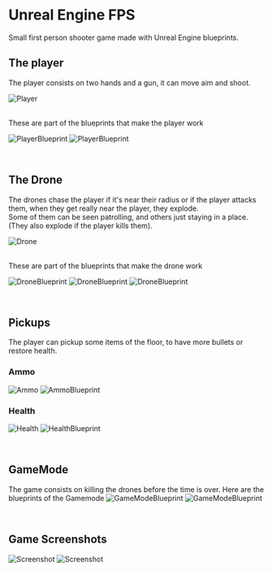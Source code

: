 # Unreal Engine FPS 
Small first person shooter game made with Unreal Engine blueprints. 
## The player
The player consists on two hands and a gun, it can move aim and shoot.

![Player](https://github.com/fakefarreraspol/UnrealBlueprintFPS/blob/main/Images/Player.png)

<br>
These are part of the blueprints that make the player work


![PlayerBlueprint](https://github.com/fakefarreraspol/UnrealBlueprintFPS/blob/main/Images/PlayerBlueprint01.png)
![PlayerBlueprint](https://github.com/fakefarreraspol/UnrealBlueprintFPS/blob/main/Images/PlayerBlueprint02.png)

<br>

## The Drone
The drones chase the player if it's near their radius or if the player attacks them, when they get really near the player, they explode. <br>
Some of them can be seen patrolling, and others just staying in a place. (They also explode if the player kills them).

![Drone](https://github.com/fakefarreraspol/UnrealBlueprintFPS/blob/main/Images/Drone.png)

<br>
These are part of the blueprints that make the drone work

![DroneBlueprint](https://github.com/fakefarreraspol/UnrealBlueprintFPS/blob/main/Images/DroneBlueprint01.png)
![DroneBlueprint](https://github.com/fakefarreraspol/UnrealBlueprintFPS/blob/main/Images/DroneBlueprint02.png)
![DroneBlueprint](https://github.com/fakefarreraspol/UnrealBlueprintFPS/blob/main/Images/DroneBlueprint03.png)

<br>

## Pickups
The player can pickup some items of the floor, to have more bullets or restore health.
<br>

### Ammo
![Ammo](https://github.com/fakefarreraspol/UnrealBlueprintFPS/blob/main/Images/AmmoPickup.png)
![AmmoBlueprint](https://github.com/fakefarreraspol/UnrealBlueprintFPS/blob/main/Images/AmmoPickup01.png)

### Health
![Health](https://github.com/fakefarreraspol/UnrealBlueprintFPS/blob/main/Images/HealthPickUp.png)
![HealthBlueprint](https://github.com/fakefarreraspol/UnrealBlueprintFPS/blob/main/Images/HealthPickUp01.png)


<br>

## GameMode
The game consists on killing the drones before the time is over. Here are the blueprints of the Gamemode
![GameModeBlueprint](https://github.com/fakefarreraspol/UnrealBlueprintFPS/blob/main/Images/FPSGameModeBlueprint01.png)
![GameModeBlueprint](https://github.com/fakefarreraspol/UnrealBlueprintFPS/blob/main/Images/FPSGameModeBlueprint02.png)

<br>

## Game Screenshots
![Screenshot](https://github.com/fakefarreraspol/UnrealBlueprintFPS/blob/main/Images/GameplayScreenshot.png)
![Screenshot](https://github.com/fakefarreraspol/UnrealBlueprintFPS/blob/main/Images/GameplayScreenshot02.png)
